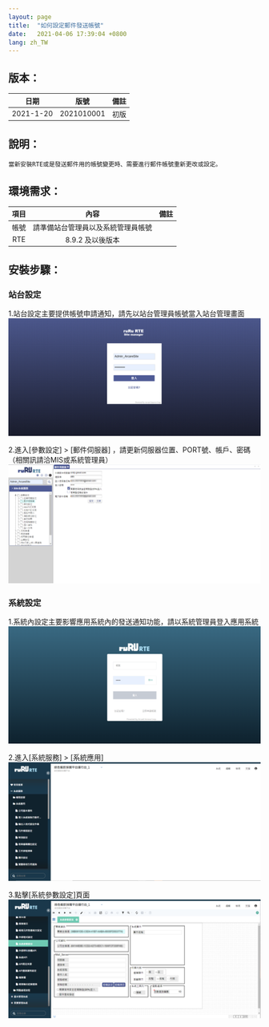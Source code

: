```yaml
---
layout: page
title:  "如何設定郵件發送帳號"
date:   2021-04-06 17:39:04 +0800
lang: zh_TW
---
```


## 版本：

|日期|版號|備註|
|:--:|:--:|:--:|
|2021-1-20|2021010001|初版|

## 說明：

    當新安裝RTE或是發送郵件用的帳號變更時、需要進行郵件帳號重新更改或設定。

## 環境需求：

|項目|內容|備註|
|:--:|:--:|:--:|
|帳號|請準備站台管理員以及系統管理員帳號||
|RTE|8.9.2 及以後版本||

## 安裝步驟：

### 站台設定

1.站台設定主要提供帳號申請通知，請先以站台管理員帳號當入站台管理畫面 <br>
![alt 登入站台管理畫面](img/001.png)

2.進入[參數設定] > [郵件伺服器] ，請更新伺服器位置、PORT號、帳戶、密碼（相關訊請洽MIS或系統管理員）<br>
![alt 解壓縮安裝檔](img/002.png)

### 系統設定

1.系統內設定主要影響應用系統內的發送通知功能，請以系統管理員登入應用系統 <br>
![alt 登入應用系統](img/005.png)

2.進入[系統服務] > [系統應用] <br>
![alt 登入應用系統](img/003.png)

3.點擊[系統參數設定]頁面 <br>
![alt 登入應用系統](img/004.png)
